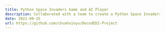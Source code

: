 ```yaml
---
title: Python Space Invaders Game and AI Player
description: Collaborated with a team to create a Python Space Invaders game with object‑oriented programming principles and integrated Neuroevolution of Augmenting Topologies (NEAT) Algorithm; co‑hosted a workshop about AI, NEAT and neural networks with >30 participants.
date: 2021-09-25
url: https://github.com/chuahxinyu/DecodED2-Project
---
```

